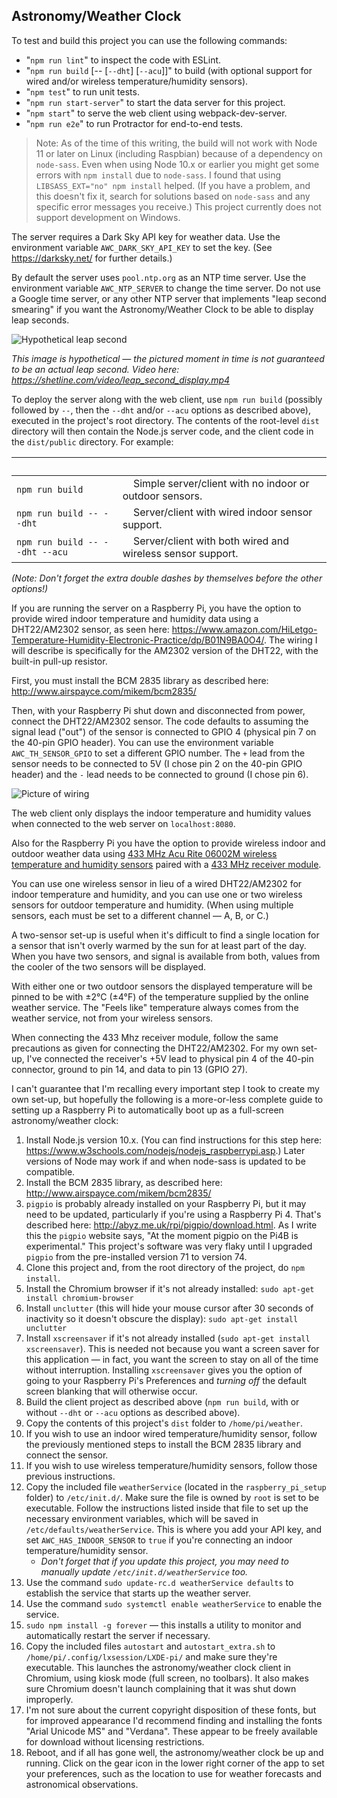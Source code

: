 ## Astronomy/Weather Clock

To test and build this project you can use the following commands:
   - "`npm run lint`" to inspect the code with ESLint.
   - "`npm run build` &#x5B;-- &#x5B;`--dht`&#x5D; &#x5B;`--acu`&#x5D;&#x5D;" to build (with optional support for wired and/or wireless temperature/humidity sensors).
   - "`npm test`" to run unit tests.
   - "`npm run start-server`" to start the data server for this project.
   - "`npm start`" to serve the web client using webpack-dev-server.
   - "`npm run e2e`" to run Protractor for end-to-end tests.

> Note: As of the time of this writing, the build will not work with Node 11 or later on Linux (including Raspbian) because of a dependency on `node-sass`. Even when using Node 10.x or earlier you might get some errors with `npm install` due to `node-sass`. I found that using `LIBSASS_EXT="no" npm install` helped. (If you have a problem, and this doesn't fix it, search for solutions based on `node-sass` and any specific error messages you receive.) This project currently does not support development on Windows.

The server requires a Dark Sky API key for weather data. Use the environment variable `AWC_DARK_SKY_API_KEY` to set the key. (See https://darksky.net/ for further details.)

By default the server uses `pool.ntp.org` as an NTP time server. Use the environment variable `AWC_NTP_SERVER` to change the time server. Do not use a Google time server, or any other NTP server that implements "leap second smearing" if you want the Astronomy/Weather Clock to be able to display leap seconds.

![Hypothetical leap second](https://shetline.com/misc/moment_of_leap_second.jpg)

_This image is hypothetical — the pictured moment in time is not guaranteed to be an actual leap second. Video here: https://shetline.com/video/leap_second_display.mp4_

To deploy the server along with the web client, use `npm run build` (possibly followed by `--`, then the `--dht` and/or `--acu` options as described above), executed in the project's root directory. The contents of the root-level `dist` directory will then contain the Node.js server code, and the client code in the `dist/public` directory. For example:

| &nbsp; | &nbsp; |
| ------------------------------ | -------------------------------------------------------------- |
| `npm run build` | &nbsp;&nbsp;&nbsp;&nbsp;Simple server/client with no indoor or outdoor sensors. |
| `npm run build -- --dht` | &nbsp;&nbsp;&nbsp;&nbsp;Server/client with wired indoor sensor support. |
| `npm run build -- --dht --acu` | &nbsp;&nbsp;&nbsp;&nbsp;Server/client with both wired and wireless sensor support. |

_(Note: Don't forget the extra double dashes by themselves before the other options!)_

If you are running the server on a Raspberry Pi, you have the option to provide wired indoor temperature and humidity data using a DHT22/AM2302 sensor, as seen here: https://www.amazon.com/HiLetgo-Temperature-Humidity-Electronic-Practice/dp/B01N9BA0O4/. The wiring I will describe is specifically for the AM2302 version of the DHT22, with the built-in pull-up
resistor.

First, you must install the BCM 2835 library as described here: http://www.airspayce.com/mikem/bcm2835/

Then, with your Raspberry Pi shut down and disconnected from power, connect the DHT22/AM2302 sensor. The code defaults to assuming the signal lead ("out") of the sensor is connected to GPIO 4 (physical pin 7 on the 40-pin GPIO header). You can use the environment variable `AWC_TH_SENSOR_GPIO` to set a different GPIO number. The `+` lead from the sensor needs to be connected to 5V (I chose pin 2 on the 40-pin GPIO header) and the `-` lead needs to be connected to ground (I chose pin 6).

![Picture of wiring](https://shetline.com/misc/rpi-dht22-wiring.jpg)

The web client only displays the indoor temperature and humidity values when connected to the web server on `localhost:8080`.

Also for the Raspberry Pi you have the option to provide wireless indoor and outdoor weather data using [433 MHz Acu Rite 06002M wireless temperature and humidity sensors](https://www.amazon.com/gp/product/B00T0K8NXC/) paired with a [433 MHz receiver module](https://www.amazon.com/gp/product/B00HEDRHG6/).

You can use one wireless sensor in lieu of a wired DHT22/AM2302 for indoor temperature and humidity, and you can use one or two wireless sensors for outdoor temperature and humidity. (When using multiple sensors, each must be set to a different channel — A, B, or C.)

A two-sensor set-up is useful when it's difficult to find a single location for a sensor that isn't overly warmed by the sun for at least part of the day. When you have two sensors, and signal is available from both, values from the cooler of the two sensors will be displayed.

With either one or two outdoor sensors the displayed temperature will be pinned to be with ±2°C (±4°F) of the temperature supplied by the online weather service. The "Feels like" temperature always comes from the weather service, not from your wireless sensors.

When connecting the 433 Mhz receiver module, follow the same precautions as given for connecting the DHT22/AM2302. For my own set-up, I've connected the receiver's +5V lead to physical pin 4 of the 40-pin connector, ground to pin 14, and data to pin 13 (GPIO 27).

I can't guarantee that I'm recalling every important step I took to create my own set-up, but hopefully the following is a more-or-less complete guide to setting up a Raspberry Pi to automatically boot up as a full-screen astronomy/weather clock:

1. Install Node.js version 10.x. (You can find instructions for this step here: https://www.w3schools.com/nodejs/nodejs_raspberrypi.asp.) Later versions of Node may work if and when node-sass is updated to be compatible.
1. Install the BCM 2835 library, as described here: http://www.airspayce.com/mikem/bcm2835/
1. `pigpio` is probably already installed on your Raspberry Pi, but it may need to be updated, particularly if you're using a Raspberry Pi 4. That's described here: http://abyz.me.uk/rpi/pigpio/download.html. As I write this the `pigpio` website says, "At the moment pigpio on the Pi4B is experimental." This project's software was very flaky until I upgraded `pigpio` from the pre-installed version 71 to version 74.
1. Clone this project and, from the root directory of the project, do `npm install`.
1. Install the Chromium browser if it's not already installed:
`sudo apt-get install chromium-browser`
1. Install `unclutter` (this will hide your mouse cursor after 30 seconds of inactivity so it doesn't obscure the display): `sudo apt-get install unclutter`
1. Install `xscreensaver` if it's not already installed (`sudo apt-get install xscreensaver`). This is needed not because you want a screen saver for this application &mdash; in fact, you want the screen to stay on all of the time without interruption. Installing `xscreensaver` gives you the option of going to your Raspberry Pi's Preferences and _turning off_ the default screen blanking that will otherwise occur.
1. Build the client project as described above (`npm run build`, with or without `--dht` or `--acu` options as described above).
1. Copy the contents of this project's `dist` folder to `/home/pi/weather`.
1. If you wish to use an indoor wired temperature/humidity sensor, follow the previously mentioned steps to install the BCM 2835 library and connect the sensor.
1. If you wish to use wireless temperature/humidity sensors, follow those previous instructions.
1. Copy the included file `weatherService` (located in the `raspberry_pi_setup` folder) to `/etc/init.d/`. Make sure the file is owned by
`root` is set to be executable. Follow the instructions listed inside that file to set up the necessary environment variables, which will
be saved in `/etc/defaults/weatherService`. This is where you add your API key, and set `AWC_HAS_INDOOR_SENSOR` to `true` if you're
connecting an indoor temperature/humidity sensor.
    * _Don't forget that if you update this project, you may need to manually update `/etc/init.d/weatherService` too._
1. Use the command `sudo update-rc.d weatherService defaults` to establish the service that starts up the weather server.
1. Use the command `sudo systemctl enable weatherService` to enable the service.
1. `sudo npm install -g forever` — this installs a utility to monitor and automatically restart the server if necessary.
1. Copy the included files `autostart` and `autostart_extra.sh` to `/home/pi/.config/lxsession/LXDE-pi/` and make sure they're executable. This launches the astronomy/weather clock client in Chromium, using kiosk mode (full screen, no toolbars). It also makes sure Chromium doesn't launch complaining that it was shut down improperly.
1. I'm not sure about the current copyright disposition of these fonts, but for improved appearance I'd recommend finding and installing the fonts "Arial Unicode MS" and "Verdana". These appear to be freely available for download without licensing restrictions.
1. Reboot, and if all has gone well, the astronomy/weather clock be up and running. Click on the gear icon in the lower right corner of the app to set your preferences, such as the location to use for weather forecasts and astronomical observations.
